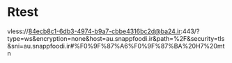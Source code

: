 # Rtest
vless://84ecb8c1-6db3-4974-b9a7-cbbe4316bc2d@ba24.ir:443/?type=ws&encryption=none&host=au.snappfoodi.ir&path=%2F&security=tls&sni=au.snappfoodi.ir#%F0%9F%87%A6%F0%9F%87%BA%20H7%20mtn
